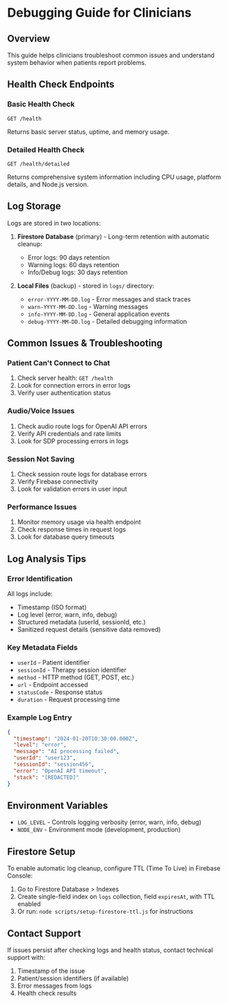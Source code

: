 # Debugging Guide for Clinicians

## Overview
This guide helps clinicians troubleshoot common issues and understand system behavior when patients report problems.

## Health Check Endpoints

### Basic Health Check
```
GET /health
```
Returns basic server status, uptime, and memory usage.

### Detailed Health Check  
```
GET /health/detailed
```
Returns comprehensive system information including CPU usage, platform details, and Node.js version.

## Log Storage
Logs are stored in two locations:
1. **Firestore Database** (primary) - Long-term retention with automatic cleanup:
   - Error logs: 90 days retention
   - Warning logs: 60 days retention  
   - Info/Debug logs: 30 days retention

2. **Local Files** (backup) - stored in `logs/` directory:
   - `error-YYYY-MM-DD.log` - Error messages and stack traces
   - `warn-YYYY-MM-DD.log` - Warning messages  
   - `info-YYYY-MM-DD.log` - General application events
   - `debug-YYYY-MM-DD.log` - Detailed debugging information

## Common Issues & Troubleshooting

### Patient Can't Connect to Chat
1. Check server health: `GET /health`
2. Look for connection errors in error logs
3. Verify user authentication status

### Audio/Voice Issues
1. Check audio route logs for OpenAI API errors
2. Verify API credentials and rate limits
3. Look for SDP processing errors in logs

### Session Not Saving
1. Check session route logs for database errors
2. Verify Firebase connectivity
3. Look for validation errors in user input

### Performance Issues
1. Monitor memory usage via health endpoint
2. Check response times in request logs
3. Look for database query timeouts

## Log Analysis Tips

### Error Identification
All logs include:
- Timestamp (ISO format)
- Log level (error, warn, info, debug)
- Structured metadata (userId, sessionId, etc.)
- Sanitized request details (sensitive data removed)

### Key Metadata Fields
- `userId` - Patient identifier
- `sessionId` - Therapy session identifier  
- `method` - HTTP method (GET, POST, etc.)
- `url` - Endpoint accessed
- `statusCode` - Response status
- `duration` - Request processing time

### Example Log Entry
```json
{
  "timestamp": "2024-01-20T10:30:00.000Z",
  "level": "error",
  "message": "AI processing failed",
  "userId": "user123",
  "sessionId": "session456", 
  "error": "OpenAI API timeout",
  "stack": "[REDACTED]"
}
```

## Environment Variables
- `LOG_LEVEL` - Controls logging verbosity (error, warn, info, debug)
- `NODE_ENV` - Environment mode (development, production)

## Firestore Setup
To enable automatic log cleanup, configure TTL (Time To Live) in Firebase Console:
1. Go to Firestore Database > Indexes
2. Create single-field index on `logs` collection, field `expiresAt`, with TTL enabled
3. Or run: `node scripts/setup-firestore-ttl.js` for instructions

## Contact Support
If issues persist after checking logs and health status, contact technical support with:
1. Timestamp of the issue
2. Patient/session identifiers (if available)
3. Error messages from logs
4. Health check results